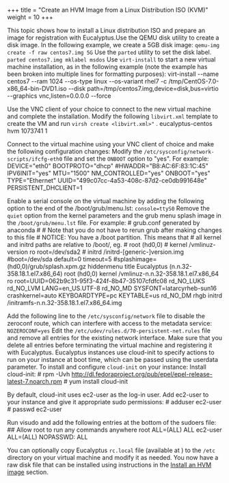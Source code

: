 +++
title = "Create an HVM Image from a Linux Distribution ISO (KVM)"
weight = 10
+++

This topic shows how to install a Linux distribution ISO and prepare an image for registration with Eucalyptus.Use the QEMU disk utility to create a disk image. In the following example, we create a 5GB disk image: `qemu-img create -f raw centos7.img 5G` Use the `parted` utility to set the disk label. `parted centos7.img mklabel msdos` Use `virt-install` to start a new virtual machine installation, as in the following example (note the example has been broken into multiple lines for formatting purposes): 
    virt-install --name centos7 --ram 1024 --os-type linux --os-variant rhel7 
     -c /tmp/CentOS-7.0-x86_64-bin-DVD1.iso --disk path=/tmp/centos7.img,device=disk,bus=virtio 
     --graphics vnc,listen=0.0.0.0 --force 

Use the VNC client of your choice to connect to the new virtual machine and complete the installation. Modify the following `libvirt.xml` template to create the VM and run `virsh create <libvirt.xml>"` . 
     <domain type='kvm'>
        <name>eucalyptus-centos</name>
        <os>
            <type>hvm</type>
        </os>
        <features>
            <acpi/>
        </features>
        <memory>1073741</memory>
        <vcpu>1</vcpu>
        <devices>
            <!--<emulator>/usr/bin/kvm</emulator>-->
            <disk type='file'>
                <source file='/tmp/centos7.img'/>
                <target dev='hda'/>
            </disk>
         <interface type='bridge'>
             <source bridge='br0'/>
             <model type='virtio'/>
         </interface>
            <graphics type='vnc' port='-1' autoport='yes' listen='0.0.0.0'/>
        </devices>
    </domain>

Connect to the virtual machine using your VNC client of choice and make the following configuration changes: Modify the `/etc/sysconfig/network-scripts/ifcfg-eth0` file and set the `ONBOOT` option to "yes". For example: 
    DEVICE="eth0"
    BOOTPROTO="dhcp"
    #HWADDR="B8:AC:6F:83:1C:45"
    IPV6INIT="yes"
    MTU="1500"
    NM_CONTROLLED="yes"
    ONBOOT="yes"
    TYPE="Ethernet"
    UUID="499c07cc-4a53-408c-87d2-ce0db991648e"
    PERSISTENT_DHCLIENT=1

Enable a serial console on the virtual machine by adding the following option to the end of the /boot/grub/menu.lst: `console=ttyS0` Remove the `quiet` option from the kernel parameters and the grub menu splash image in the `/boot/grub/menu.lst` file. For example: 
    # grub.conf generated by anaconda
    #
    # Note that you do not have to rerun grub after making changes to this file
    # NOTICE:  You have a /boot partition.  This means that
    #          all kernel and initrd paths are relative to /boot/, eg.
    #          root (hd0,0)
    #          kernel /vmlinuz-version ro root=/dev/sda2
    #          initrd /initrd-[generic-]version.img
    #boot=/dev/sda
    default=0
    timeout=5
    #splashimage=(hd0,0)/grub/splash.xpm.gz
    hiddenmenu
    title Eucalyptus (n.n.32-358.18.1.el7.x86_64)
    	root (hd0,0)
    	kernel /vmlinuz-n.n.32-358.18.1.el7.x86_64 ro root=UUID=062b9c31-95f3-424f-8b47-35107cfdfc08 rd_NO_LUKS rd_NO_LVM LANG=en_US.UTF-8 rd_NO_MD SYSFONT=latarcyrheb-sun16 crashkernel=auto  KEYBOARDTYPE=pc KEYTABLE=us rd_NO_DM rhgb
    	initrd /initramfs-n.n.32-358.18.1.el7.x86_64.img

Add the following line to the `/etc/sysconfig/network` file to disable the zeroconf route, which can interfere with access to the metadata service: `NOZEROCONF=yes` Edit the `/etc/udev/rules.d/70-persistent-net.rules` file and remove all entries for the existing network interface. Make sure that you delete all entries before terminating the virtual machine and registering it with Eucalyptus. Eucalyptus instances use cloud-init to specify actions to run on your instance at boot time, which can be passed using the userdata parameter. To install and configure `cloud-init` on your instance: Install cloud-init: 
    # rpm -Uvh http://dl.fedoraproject.org/pub/epel/epel-release-latest-7.noarch.rpm
    # yum install cloud-init

By default, cloud-init uses ec2-user as the log-in user. Add ec2-user to your instance and give it appropriate sudo permissions: 
     # adduser ec2-user
     # passwd ec2-user

Run visudo and add the following entries at the bottom of the sudoers file: 
    ## Allow root to run any commands anywhere
         root    ALL=(ALL)       ALL 
         ec2-user        ALL=(ALL)       NOPASSWD: ALL  

You can optionally copy Eucalyptus `rc.local` file (available at [](https://github.com/eucalyptus/Eucalyptus-Scripts/blob/master/rc.local) ) to the `/etc` directory on your virtual machine and modify it as needed. You now have a raw disk file that can be installed using instructions in the [Install an HVM image](img_task_install_hvm_image.dita#img_task_install_hvm_image) section. 